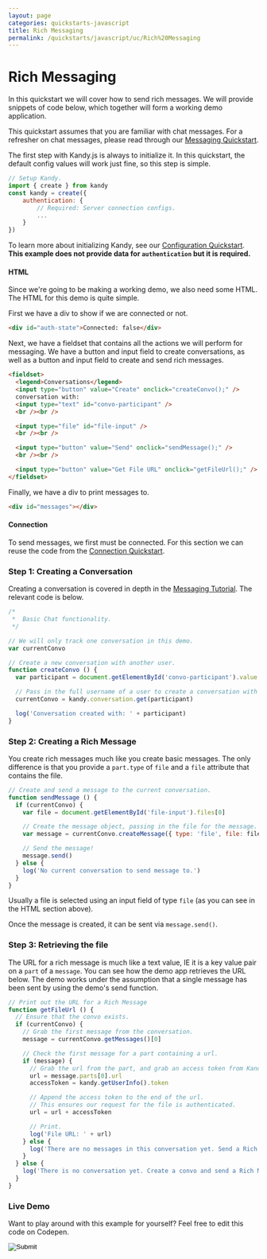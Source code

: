 ```yaml
---
layout: page
categories: quickstarts-javascript
title: Rich Messaging
permalink: /quickstarts/javascript/uc/Rich%20Messaging
---
```


# Rich Messaging

In this quickstart we will cover how to send rich messages. We will provide snippets of code below, which together will form a working demo application.

This quickstart assumes that you are familiar with chat messages. For a refresher on chat messages, please read through our [Messaging Quickstart](Messaging).

The first step with Kandy.js is always to initialize it. In this quickstart, the default config values will work just fine, so this step is simple.

```javascript 
// Setup Kandy.
import { create } from kandy
const kandy = create({
    authentication: {
        // Required: Server connection configs.
        ...
    }
})
```

To learn more about initializing Kandy, see our [Configuration Quickstart](Configurations). **This example does not provide data for `authentication` but it is required.**

#### HTML

Since we're going to be making a working demo, we also need some HTML. The HTML for this demo is quite simple.

First we have a div to show if we are connected or not.

```html
<div id="auth-state">Connected: false</div>
```

Next, we have a fieldset that contains all the actions we will perform for messaging. We have a button and input field to create conversations, as well as a button and input field to create and send rich messages.

```html
<fieldset>
  <legend>Conversations</legend>
  <input type="button" value="Create" onclick="createConvo();" />
  conversation with:
  <input type="text" id="convo-participant" />
  <br /><br />

  <input type="file" id="file-input" />
  <br /><br />

  <input type="button" value="Send" onclick="sendMessage();" />
  <br /><br />

  <input type="button" value="Get File URL" onclick="getFileUrl();" />
</fieldset>
```

Finally, we have a div to print messages to.

```html
<div id="messages"></div>
```

#### Connection

To send messages, we first must be connected. For this section we can reuse the code from the [Connection Quickstart](User%20Connect).

### Step 1: Creating a Conversation

Creating a conversation is covered in depth in the [Messaging Tutorial](Messaging). The relevant code is below.

```javascript
/*
 *  Basic Chat functionality.
 */

// We will only track one conversation in this demo.
var currentConvo

// Create a new conversation with another user.
function createConvo () {
  var participant = document.getElementById('convo-participant').value

  // Pass in the full username of a user to create a conversation with them.
  currentConvo = kandy.conversation.get(participant)

  log('Conversation created with: ' + participant)
}
```

### Step 2: Creating a Rich Message

You create rich messages much like you create basic messages. The only difference is that you provide a `part.type` of `file` and a `file` attribute that contains the file.

```javascript
// Create and send a message to the current conversation.
function sendMessage () {
  if (currentConvo) {
    var file = document.getElementById('file-input').files[0]

    // Create the message object, passing in the file for the message.
    var message = currentConvo.createMessage({ type: 'file', file: file })

    // Send the message!
    message.send()
  } else {
    log('No current conversation to send message to.')
  }
}
```

Usually a file is selected using an input field of type `file` (as you can see in the HTML section above).

Once the message is created, it can be sent via `message.send()`.

### Step 3: Retrieving the file

The URL for a rich message is much like a text value, IE it is a key value pair on a `part` of a `message`. You can see how the demo app retrieves the URL below. The demo works under the assumption that a single message has been sent by using the demo's send function.

```javascript
// Print out the URL for a Rich Message
function getFileUrl () {
  // Ensure that the convo exists.
  if (currentConvo) {
    // Grab the first message from the conversation.
    message = currentConvo.getMessages()[0]

    // Check the first message for a part containing a url.
    if (message) {
      // Grab the url from the part, and grab an access token from Kandy.
      url = message.parts[0].url
      accessToken = kandy.getUserInfo().token

      // Append the access token to the end of the url.
      // This ensures our request for the file is authenticated.
      url = url + accessToken

      // Print.
      log('File URL: ' + url)
    } else {
      log('There are no messages in this conversation yet. Send a Rich Message first!')
    }
  } else {
    log('There is no conversation yet. Create a convo and send a Rich Message first!')
  }
}
```

### Live Demo

Want to play around with this example for yourself? Feel free to edit this code on Codepen.

<form action="https://codepen.io/pen/define" method="POST" target="_blank" class="codepen-form"><input type="hidden" name="data" value=' {&quot;js&quot;:&quot;/**\n * Kandy.io Rich Messaging Demo\n */\n\n// Variables for connecting.\nvar username = &apos;UsernameHere&apos;\nvar password = &apos;PasswordHere&apos;\n\n// Setup Kandy.\nconst { create } = Kandy\nconst kandy = create({\n    authentication: {\n        // Required: Server connection configs.\n        ...\n    }\n})\n\n/*\n * Authentication functionality.\n */\n\n// Listen for changes to the auth state.\nkandy.on(&apos;auth:change&apos;, function () {\n  var isConnected = kandy.getConnection().isConnected\n  document.getElementById(&apos;auth-state&apos;).innerHTML = &apos;Connected: &apos; + isConnected\n  log(&apos;Connection state changed.&apos;)\n})\n\n// Listen for authentication errors.\nkandy.on(&apos;auth:error&apos;, function (params) {\n  log(&apos;Connect error: &apos; + params.error.message + &apos; (&apos; + params.error.code + &apos;)&apos;)\n})\n\n// Login on page load.\nkandy.connect({\n  username: username,\n  password: password\n})\n\n// Utility function for appending messages to the message div.\nfunction log (message) {\n  document.getElementById(&apos;messages&apos;).innerHTML += &apos;<div>&apos; + message + &apos;</div>&apos;\n}\n\n/*\n *  Basic Chat functionality.\n */\n\n// We will only track one conversation in this demo.\nvar currentConvo\n\n// Create a new conversation with another user.\nfunction createConvo () {\n  var participant = document.getElementById(&apos;convo-participant&apos;).value\n\n  // Pass in the full username of a user to create a conversation with them.\n  currentConvo = kandy.conversation.get(participant)\n\n  log(&apos;Conversation created with: &apos; + participant)\n}\n\n// Create and send a message to the current conversation.\nfunction sendMessage () {\n  if (currentConvo) {\n    var file = document.getElementById(&apos;file-input&apos;).files[0]\n\n    // Create the message object, passing in the file for the message.\n    var message = currentConvo.createMessage({ type: &apos;file&apos;, file: file })\n\n    // Send the message!\n    message.send()\n  } else {\n    log(&apos;No current conversation to send message to.&apos;)\n  }\n}\n\n// Print out the URL for a Rich Message\nfunction getFileUrl () {\n  // Ensure that the convo exists.\n  if (currentConvo) {\n    // Grab the first message from the conversation.\n    message = currentConvo.getMessages()[0]\n\n    // Check the first message for a part containing a url.\n    if (message) {\n      // Grab the url from the part, and grab an access token from Kandy.\n      url = message.parts[0].url\n      accessToken = kandy.getUserInfo().token\n\n      // Append the access token to the end of the url.\n      // This ensures our request for the file is authenticated.\n      url = url + accessToken\n\n      // Print.\n      log(&apos;File URL: &apos; + url)\n    } else {\n      log(&apos;There are no messages in this conversation yet. Send a Rich Message first!&apos;)\n    }\n  } else {\n    log(&apos;There is no conversation yet. Create a convo and send a Rich Message first!&apos;)\n  }\n}\n\n/*\n * Listen for new messages sent or received.\n * This event occurs when a new message is added to a conversation.\n */\nkandy.on(&apos;messages:change&apos;, function (params) {\n  log(&apos;New message in conversation with &apos; + params.conversationId)\n})\n\n/*\n * Listen for a change in the list of conversations.\n * In our case, it will occur when we receive a message from a user that\n * we do not have a conversation created with.\n */\nkandy.on(&apos;conversations:change&apos;, function (params) {\n  log(&apos;New conversation with &apos; + params.conversationId)\n\n  if (!currentConvo) {\n    currentConvo = kandy.conversation.get(params.conversationId)\n  }\n})\n\n&quot;,&quot;html&quot;:&quot;<div id=\&quot;auth-state\&quot;>Connected: false</div>\n\n<fieldset>\n  <legend>Conversations</legend>\n  <input type=\&quot;button\&quot; value=\&quot;Create\&quot; onclick=\&quot;createConvo();\&quot; />\n  conversation with:\n  <input type=\&quot;text\&quot; id=\&quot;convo-participant\&quot; />\n  <br /><br />\n\n  <input type=\&quot;file\&quot; id=\&quot;file-input\&quot; />\n  <br /><br />\n\n  <input type=\&quot;button\&quot; value=\&quot;Send\&quot; onclick=\&quot;sendMessage();\&quot; />\n  <br /><br />\n\n  <input type=\&quot;button\&quot; value=\&quot;Get File URL\&quot; onclick=\&quot;getFileUrl();\&quot; />\n</fieldset>\n\n<div id=\&quot;messages\&quot;></div>\n\n&quot;,&quot;css&quot;:&quot;&quot;,&quot;title&quot;:&quot;Kandy.io Rich Messaging Demo&quot;,&quot;editors&quot;:&quot;101&quot;,&quot;js_external&quot;:&quot;https://cdn.jsdelivr.net/gh/Kandy-IO/kandy-uc-js-sdk-3.x@638/dist/kandy.js&quot;} '><input type="image" src="./TryItOn-CodePen.png"></form>

